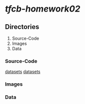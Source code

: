 # *tfcb-homework02*
## Directories
1. Source-Code
2. Images
3. Data
### Source-Code
[datasets](github.com/jazasnow/tfcb-homework02/blob/main/source-code/2020-10-18_dataset_01.py)
[datasets](../blob/main/source-code/2020-10-18_dataset_01.py)
### Images
### Data

